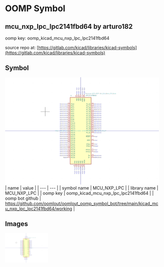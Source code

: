 # OOMP Symbol  
## mcu_nxp_lpc_lpc2141fbd64  by arturo182  
  
oomp key: oomp_kicad_mcu_nxp_lpc_lpc2141fbd64  
  
source repo at: [https://gitlab.com/kicad/libraries/kicad-symbols](https://gitlab.com/kicad/libraries/kicad-symbols)  
## Symbol  
  
[![working.png](working_600.png)](working.png)  
| name | value | 
| --- | --- | 
| symbol name | MCU_NXP_LPC | 
| library name | MCU_NXP_LPC | 
| oomp key | oomp_kicad_mcu_nxp_lpc_lpc2141fbd64 | 
| oomp bot github | https://github.com/oomlout/oomlout_oomp_symbol_bot/tree/main/kicad_mcu_nxp_lpc_lpc2141fbd64/working | 
## Images  
  
[![working.png](working_140.png)](working.png)  
